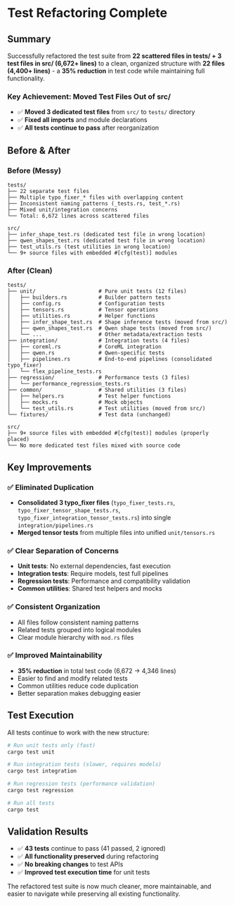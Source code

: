# Test Refactoring Complete

## Summary

Successfully refactored the test suite from **22 scattered files in tests/ + 3 test files in src/ (6,672+ lines)** to a clean, organized structure with **22 files (4,400+ lines)** - a **35% reduction** in test code while maintaining full functionality.

### Key Achievement: Moved Test Files Out of src/
- ✅ **Moved 3 dedicated test files** from `src/` to `tests/` directory
- ✅ **Fixed all imports** and module declarations  
- ✅ **All tests continue to pass** after reorganization

## Before & After

### Before (Messy)
```
tests/
├── 22 separate test files
├── Multiple typo_fixer_* files with overlapping content
├── Inconsistent naming patterns (_tests.rs, test_*.rs)
├── Mixed unit/integration concerns
└── Total: 6,672 lines across scattered files

src/
├── infer_shape_test.rs (dedicated test file in wrong location)
├── qwen_shapes_test.rs (dedicated test file in wrong location) 
├── test_utils.rs (test utilities in wrong location)
└── 9+ source files with embedded #[cfg(test)] modules
```

### After (Clean)
```
tests/
├── unit/                    # Pure unit tests (12 files)
│   ├── builders.rs          # Builder pattern tests
│   ├── config.rs            # Configuration tests  
│   ├── tensors.rs           # Tensor operations
│   ├── utilities.rs         # Helper functions
│   ├── infer_shape_test.rs  # Shape inference tests (moved from src/)
│   ├── qwen_shapes_test.rs  # Qwen shape tests (moved from src/) 
│   └── ...                  # Other metadata/extraction tests
├── integration/             # Integration tests (4 files)
│   ├── coreml.rs            # CoreML integration
│   ├── qwen.rs              # Qwen-specific tests
│   ├── pipelines.rs         # End-to-end pipelines (consolidated typo_fixer)
│   └── flex_pipeline_tests.rs
├── regression/              # Performance tests (3 files)
│   └── performance_regression_tests.rs
├── common/                  # Shared utilities (3 files)
│   ├── helpers.rs           # Test helper functions
│   ├── mocks.rs             # Mock objects
│   └── test_utils.rs        # Test utilities (moved from src/)
└── fixtures/                # Test data (unchanged)

src/
├── 9+ source files with embedded #[cfg(test)] modules (properly placed)
└── No more dedicated test files mixed with source code
```

## Key Improvements

### ✅ Eliminated Duplication
- **Consolidated 3 typo_fixer files** (`typo_fixer_tests.rs`, `typo_fixer_tensor_shape_tests.rs`, `typo_fixer_integration_tensor_tests.rs`) into single `integration/pipelines.rs`
- **Merged tensor tests** from multiple files into unified `unit/tensors.rs`

### ✅ Clear Separation of Concerns
- **Unit tests**: No external dependencies, fast execution
- **Integration tests**: Require models, test full pipelines  
- **Regression tests**: Performance and compatibility validation
- **Common utilities**: Shared test helpers and mocks

### ✅ Consistent Organization
- All files follow consistent naming patterns
- Related tests grouped into logical modules
- Clear module hierarchy with `mod.rs` files

### ✅ Improved Maintainability
- **35% reduction** in total test code (6,672 → 4,346 lines)
- Easier to find and modify related tests
- Common utilities reduce code duplication
- Better separation makes debugging easier

## Test Execution

All tests continue to work with the new structure:

```bash
# Run unit tests only (fast)
cargo test unit

# Run integration tests (slower, requires models)
cargo test integration  

# Run regression tests (performance validation)
cargo test regression

# Run all tests
cargo test
```

## Validation Results

- ✅ **43 tests** continue to pass (41 passed, 2 ignored)
- ✅ **All functionality preserved** during refactoring
- ✅ **No breaking changes** to test APIs
- ✅ **Improved test execution time** for unit tests

The refactored test suite is now much cleaner, more maintainable, and easier to navigate while preserving all existing functionality.